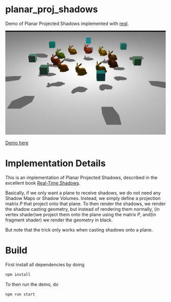 # planar_proj_shadows

Demo of Planar Projected Shadows implemented with [regl](https://github.com/mikolalysenko/regl).

![](img.jpg)

[Demo here](https://erkaman.github.io/planar_proj_shadows/planar_proj_shadows.html)

# Implementation Details

This is an implementation of Planar Projected Shadows, described in
the excellent book [Real-Time
Shadows](https://www.amazon.com/Real-Time-Shadows-Elmar-Eisemann/dp/1568814380).

Basically, if we only want a plane to receive shadows, we do not need
any Shadow Maps or Shadow Volumes. Instead, we simply define a
projection matrix *P* that project onto that plane. To then render the
shadows, we render the shadow casting geometry, but instead of
rendering them normally, (in vertex shader)we project them onto the plane using the
matrix *P*, and(in fragment shader) we render the geometry in black.

But note that the trick only works when casting shadows onto a plane.

# Build

First install all dependencies by doing

```bash
npm install
```

To then run the demo, do

```bash
npm run start
```
